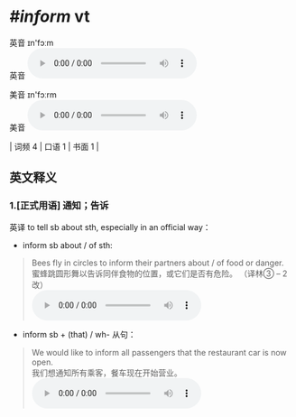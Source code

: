 # ***\#inform*** vt
英音 ɪn'fɔːm  
英音
<audio src="./media/inform-B.aac" controls="controls"></audio>

美音 ɪn'fɔːrm  
美音
<audio src="./media/inform.aac" controls="controls"></audio>



| 词频 4 | 口语 1 | 书面 1 |  

英文释义
---
### 1.**[正式用语] 通知；告诉**  
英译 to tell sb about sth, especially in an official way：

- inform sb about / of sth:

 > Bees fly in circles to inform their partners about / of food or danger.  
 > 蜜蜂跳圆形舞以告诉同伴食物的位置，或它们是否有危险。  （译林③ – 2改）  
<audio src="./media/inform-517_AAC.aac" controls="controls"></audio>

- inform sb + (that) / wh- 从句：

 > We would like to inform all passengers that the restaurant car is now open.  
 > 我们想通知所有乘客，餐车现在开始营业。    
<audio src="./media/inform-517-1_AAC.aac" controls="controls"></audio>


